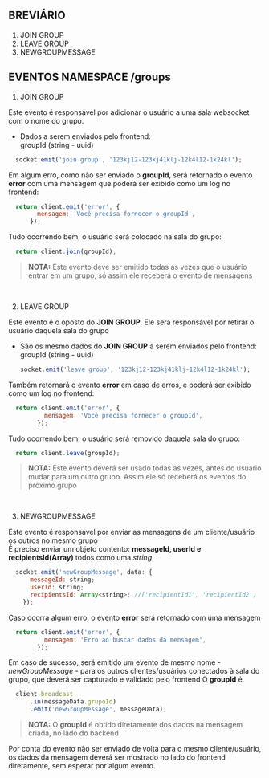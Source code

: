 ## BREVIÁRIO

1. JOIN GROUP
2. LEAVE GROUP
3. NEWGROUPMESSAGE

## EVENTOS NAMESPACE **/groups**

1. JOIN GROUP

Este evento é responsável por adicionar o usuário a uma sala websocket com o nome do grupo.

- Dados a serem enviados pelo frontend:<br>
  groupId (string - uuid)
```javascript
  socket.emit('join group', '123kj12-123kj41klj-12k4l12-1k24kl');
```
Em algum erro, como não ser enviado o **groupId**, será retornado o evento **error** com uma mensagem que poderá ser exibido como um log no frontend:
```javascript
  return client.emit('error', {
        mensagem: 'Você precisa fornecer o groupId',
      });
```
Tudo ocorrendo bem, o usuário será colocado na sala do grupo:
```javascript
  return client.join(groupId);
```

>**NOTA:** Este evento deve ser emitido todas as vezes que o usuário entrar em um grupo, só assim ele receberá o evento de mensagens
<br>

2. LEAVE GROUP

Este evento é o oposto do **JOIN GROUP**. Ele será responsável por retirar o usuário daquela sala do grupo

- São os mesmo dados do **JOIN GROUP** a serem enviados pelo frontend:<br>
  groupId (string - uuid)
  ```javascript
  socket.emit('leave group', '123kj12-123kj41klj-12k4l12-1k24kl');
  ```
Também retornará o evento **error** em caso de erros, e poderá ser exibido como um log no frontend:
```javascript
  return client.emit('error', {
          mensagem: 'Você precisa fornecer o groupId',
        });
```
Tudo ocorrendo bem, o usuário será removido daquela sala do grupo:
```javascript
  return client.leave(groupId);
```

>**NOTA:** Este evento deverá ser usado todas as vezes, antes do usúario mudar para um outro grupo. Assim ele só receberá os eventos do próximo grupo
<br>

3. NEWGROUPMESSAGE

Este evento é responsável por enviar as mensagens de um cliente/usuário os outros no mesmo grupo<br>
É preciso enviar um objeto contento: **messageId, userId e recipientsId(Array)** todos como uma *string*
```javascript
  socket.emit('newGroupMessage', data: {
      messageId: string;
      userId: string;
      recipientsId: Array<string>; //['recipientId1', 'recipientId2', 'recipientId3', ...]
    });
```
Caso ocorra algum erro, o evento **error** será retornado com uma mensagem
```javascript
  return client.emit('error', {
          mensagem: 'Erro ao buscar dados da mensagem',
        });
```
Em caso de sucesso, será emitido um evento de mesmo nome - *newGroupMessage* - para os outros clientes/usuários conectados à sala do grupo, que deverá ser capturado e validado pelo frontend O **groupId** é 
```javascript
  client.broadcast
      .in(messageData.grupoId)
      .emit('newGroupMessage', messageData);
```
>**NOTA:** O **groupId** é obtido diretamente dos dados na mensagem criada, no lado do backend

Por conta do evento não ser enviado de volta para o mesmo cliente/usuário, os dados da mensagem deverá ser mostrado no lado do frontend diretamente, sem esperar por algum evento.